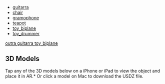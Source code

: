 - [guitarra](/assets/models/fender_stratocaster.usdz#custom=https://tharak.github.io/shopping/banners/fender_stratocaster.html)
- [chair](/assets/models/chair_swan.usdz#applePayButtonType=plain)
- [gramophone](/assets/models/gramophone.usdz#applePayButtonType=pay)
- [teapot](/assets/models/teapot.usdz#applePayButtonType=buy)
- [toy_biplane](/assets/models/toy_biplane.usdz#applePayButtonType=donate)
- [toy_drummer](/assets/models/toy_drummer.usdz#applePayButtonType=buy&checkoutTitle=Biplane%20Toy&checkoutSubtitle=Rustic%20finish%20with%20rotating%20propeller&price=$15)

<a rel="ar" id="CustomAction" href="https://tharak.github.io/shopping/assets/models/fender_stratocaster.usdz#callToAction=guittar&checkoutTitle=Buy%20with%20our%20link&checkoutSubtitle=to%20help%20our%20website!&price=">
    outra guitarra
</a>

<a rel="ar" id="ApplePay" href="https://tharak.github.io/shopping/assets/models/toy_biplane.usdz#applePayButtonType=plain&checkoutTitle=Retro%20Alarm%20Clock&checkoutSubtitle=With%20built-in%20FM%20tuner&price=$92.50">
    toy_biplane
</a>


<div class="section-content divider-bottom">
				<div class="row row-header">
					<div class="column large-centered large-9 medium-10 small-12 text-center">
						<h2 class="typography-subsection-headline">3D Models</h2>
						<p>Tap any of the 3D models below on a iPhone or iPad to view the object and place it in AR.* Or&nbsp;click a model on Mac to download the USDZ file.</p>
					</div>
				</div>
				<div class="row">
					<div class="column large-4 medium-6 small-12 text-center">
						<a rel="ar" href="/assets/models/toy_biplane.usdz"><img class="image-model" src="https://developer.apple.com/augmented-reality/quick-look/models/biplane/biplane_2x.jpg" alt="" data-hires-status="pending"></a>
					</div>
					<div class="column large-4 medium-6 small-12 text-center">
						<a rel="ar" href="/assets/models/toy_drummer.usdz"><img class="image-model" src="https://developer.apple.com/augmented-reality/quick-look/models/drummertoy/drummertoy_2x.jpg" alt="" data-hires-status="pending"></a>
					</div>
					<div class="column large-4 medium-6 small-12 text-center">
						<a rel="ar" href="/assets/models/toy_car.usdz"><img class="image-model" src="https://developer.apple.com/augmented-reality/quick-look/models/toycar/toycar_2x.jpg" alt="" data-hires-status="pending"></a>
					</div>
					<div class="column large-4 medium-6 small-12 text-center">
						<a rel="ar" href="/assets/models/toy_robot_vintage.usdz"><img class="image-model" src="https://developer.apple.com/augmented-reality/quick-look/models/vintagerobot2k/vintagerobot2k_2x.jpg" alt="" data-hires-status="pending"></a>
					</div>
					<div class="column large-4 medium-6 small-12 text-center">
						<a rel="ar" href="/assets/models/fender_stratocaster.usdz"><img class="image-model" src="https://developer.apple.com/augmented-reality/quick-look/models/stratocaster/stratocaster_2x.jpg" alt="" data-hires-status="pending"></a>
					</div>
					<div class="column large-4 medium-6 small-12 text-center">
						<a rel="ar" href="/assets/models/tv_retro.usdz"><img class="image-model" src="https://developer.apple.com/augmented-reality/quick-look/models/retrotv/retrotv_2x.jpg" alt="" data-hires-status="pending"></a>
					</div>
					<div class="column large-4 medium-6 small-12 text-center">
						<a rel="ar" href="/assets/models/gramophone.usdz"><img class="image-model" src="https://developer.apple.com/augmented-reality/quick-look/models/gramophone/gramophone_2x.jpg" alt="" data-hires-status="pending"></a>
					</div>
					<div class="column large-4 medium-6 small-12 text-center">
						<a rel="ar" href="/assets/models/trowel.usdz"><img class="image-model" src="https://developer.apple.com/augmented-reality/quick-look/models/trowel/trowel_2x.jpg" alt="" data-hires-status="pending"></a>
					</div>
					<div class="column large-4 medium-6 small-12 text-center">
						<a rel="ar" href="/assets/models/wateringcan.usdz"><img class="image-model" src="https://developer.apple.com/augmented-reality/quick-look/models/wateringcan/wateringcan_2x.jpg" alt="" data-hires-status="pending"></a>
					</div>
					<div class="column large-4 medium-6 small-12 text-center">
						<a rel="ar" href="/assets/models/wheelbarrow.usdz"><img class="image-model" src="https://developer.apple.com/augmented-reality/quick-look/models/wheelbarrow/wheelbarrow_2x.jpg" alt="" data-hires-status="pending"></a>
					</div>
					<div class="column large-4 medium-6 small-12 text-center">
						<a rel="ar" href="/assets/models/chair_swan.usdz"><img class="image-model" src="https://developer.apple.com/augmented-reality/quick-look/models/redchair/redchair_2x.jpg" alt="" data-hires-status="pending"></a>
					</div>
					<div class="column large-4 medium-6 small-12 text-center">
						<a rel="ar" href="/assets/models/flower_tulip.usdz"><img class="image-model" src="https://developer.apple.com/augmented-reality/quick-look/models/tulip/tulip_2x.jpg" alt="" data-hires-status="pending"></a>
					</div>
					<div class="column large-4 medium-6 small-12 text-center">
						<a rel="ar" href="/assets/models/cup_saucer_set.usdz"><img class="image-model" src="https://developer.apple.com/augmented-reality/quick-look/models/cupandsaucer/cupandsaucer_2x.jpg" alt="" data-hires-status="pending"></a>
					</div>
					<div class="column large-4 medium-6 small-12 text-center">
						<a rel="ar" href="/assets/models/pot_plant.usdz"><img class="image-model" src="https://developer.apple.com/augmented-reality/quick-look/models/plantpot/plantpot_2x.jpg" alt="" data-hires-status="pending"></a>
					</div>
					<div class="column large-4 medium-6 small-12 text-center">
						<a rel="ar" href="/assets/models/teapot.usdz"><img class="image-model" src="https://developer.apple.com/augmented-reality/quick-look/models/teapot/teapot_2x.jpg" alt="" data-hires-status="pending"></a>
					</div>
				</div>
			</div>
